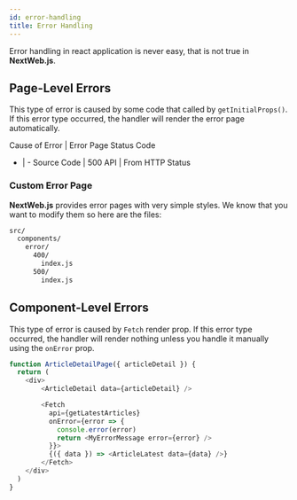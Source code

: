 ```yaml
---
id: error-handling
title: Error Handling
---
```


Error handling in react application is never easy, that is not true in **NextWeb.js**.

## Page-Level Errors

This type of error is caused by some code that called by ```getInitialProps()```. If this error type occurred, the handler will render the error page automatically.

Cause of Error | Error Page Status Code
- | -
Source Code | 500 
API | From HTTP Status

### Custom Error Page

**NextWeb.js** provides error pages with very simple styles. We know that you want to modify them so here are the files:

```bash
src/
  components/
    error/
      400/
        index.js
      500/
        index.js
````

## Component-Level Errors

This type of error is caused by ```Fetch``` render prop. If this error type occurred, the handler will render nothing unless you handle it manually using the ```onError``` prop.

```javascript
function ArticleDetailPage({ articleDetail }) {
  return (
    <div>
        <ArticleDetail data={articleDetail} />

        <Fetch
          api={getLatestArticles}
          onError={error => {
            console.error(error)
            return <MyErrorMessage error={error} />
          }}>
          {({ data }) => <ArticleLatest data={data} />}
        </Fetch>
    </div>
  )
}
```